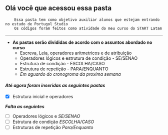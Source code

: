 ## Olá  você que acessou essa pasta
        Essa pasta tem como objetivo auxiliar alunos que estejam entrando no estudo de Portugol Studio
        Os códigos foram feitos como atividade do meu curso do START Latam
***
 
 * **As pastas serão divididas de acordo com o assuntos abordado no curso**
    * Escreva, Leia, operadores aritmetricos e de atribuição
    * Operadores lógicos e estrutura de condição - SE/SENAO
    * Estrutura de condição - ESCOLHA/CASO
    * Estrutura de repetição - PARA/ENQUANTO
    * _Em aguardo do cronogroma da proxima semana_
    
#### **_Até agora foram inseridas as seguintes pastas_**
- [x] Estrutura inicial e operadores

**_Falta as seguintes_**
- [ ] Operadores lógicos e _SE/SENAO_
- [ ] Estrutura de condição _ESCOLHA/CASO_
- [ ] Estruturas de repetição _Para/Enquanto_
